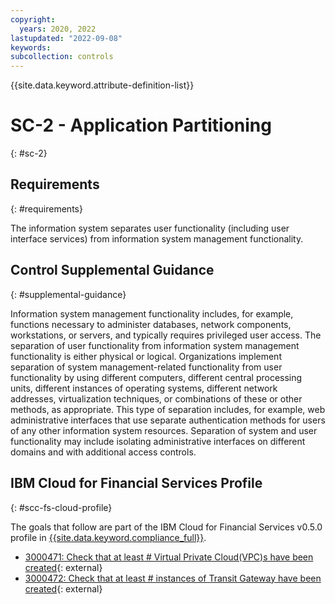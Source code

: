```yaml
---
copyright:
  years: 2020, 2022
lastupdated: "2022-09-08"
keywords: 
subcollection: controls
---
```


{{site.data.keyword.attribute-definition-list}}

# SC-2 - Application Partitioning
{: #sc-2}

## Requirements
{: #requirements}

The information system separates user functionality (including user interface services) from information system management functionality.

## Control Supplemental Guidance
{: #supplemental-guidance}

Information system management functionality includes, for example, functions necessary to administer databases, network components, workstations, or servers, and typically requires privileged user access. The separation of user functionality from information system management functionality is either physical or logical. Organizations implement separation of system management-related functionality from user functionality by using different computers, different central processing units, different instances of operating systems, different network addresses, virtualization techniques, or combinations of these or other methods, as appropriate. This type of separation includes, for example, web administrative interfaces that use separate authentication methods for users of any other information system resources. Separation of system and user functionality may include isolating administrative interfaces on different domains and with additional access controls.


## IBM Cloud for Financial Services Profile
{: #scc-fs-cloud-profile}

The goals that follow are part of the IBM Cloud for Financial Services v0.5.0 profile in [{{site.data.keyword.compliance_full}}](/docs/security-compliance?topic=security-compliance-getting-started).

- [3000471: Check that at least # Virtual Private Cloud(VPC)s have been created](https://cloud.ibm.com/security-compliance/goals/3000471?page=profile&profile_id=2799&profile_type=1&profile_name=IBM%20Cloud%20for%20Financial%20Services%20v0.5.0){: external}
- [3000472: Check that at least # instances of Transit Gateway have been created](https://cloud.ibm.com/security-compliance/goals/3000472?page=profile&profile_id=2799&profile_type=1&profile_name=IBM%20Cloud%20for%20Financial%20Services%20v0.5.0){: external}
